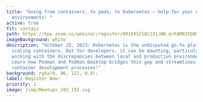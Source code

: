 ```yaml
---
title: "Going from containers, to pods, to Kubernetes – help for your developer
  environments! "
active: true
fit: contain
path: https://hpe.zoom.us/webinar/register/8016952182231/WN_mrFAM02tQ8KGW_cHc5oHGg
imageBackground: white
description: "October 25, 2023: Kubernetes is the undisputed go-to platform for
  scaling containers. But for developers, it can be daunting, particularly when
  working with the discrepancies between local and production environments.
  Learn how Podman and Podman Desktop bridges this gap and streamlines your
  container development processes!"
background: rgba(0, 86, 122, 0.8);
label: Register Now!
priority: 1
image: /img/Meetups_192_192.svg
---
```

